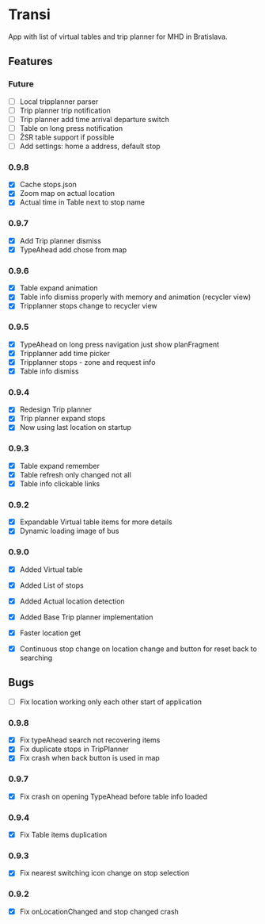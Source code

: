# Transi

App with list of virtual tables and trip planner for MHD in Bratislava.

## Features

### Future  
- [ ] Local tripplanner parser
- [ ] Trip planner trip notification
- [ ] Trip planner add time arrival departure switch
- [ ] Table on long press notification
- [ ] ŽSR table support if possible
- [ ] Add settings: home a address, default stop

### 0.9.8
- [x] Cache stops.json
- [x] Zoom map on actual location
- [x] Actual time in Table next to stop name

### 0.9.7
- [x] Add Trip planner dismiss
- [x] TypeAhead add chose from map

### 0.9.6
- [x] Table expand animation
- [x] Table info dismiss properly with memory and animation (recycler view)
- [x] Tripplanner stops change to recycler view

### 0.9.5
- [x] TypeAhead on long press navigation just show planFragment
- [x] Tripplanner add time picker
- [x] Tripplanner stops - zone and request info
- [x] Table info dismiss

### 0.9.4
- [x] Redesign Trip planner
- [x] Trip planner expand stops
- [x] Now using last location on startup

### 0.9.3
- [x] Table expand remember
- [x] Table refresh only changed not all
- [x] Table info clickable links

### 0.9.2
- [x] Expandable Virtual table items for more details
- [x] Dynamic loading image of bus

### 0.9.0
- [x] Added Virtual table
- [x] Added List of stops
- [x] Added Actual location detection
- [x] Added Base Trip planner implementation
- [x] Faster location get
- [x] Continuous stop change on location change and button for reset back to searching


## Bugs
- [ ] Fix location working only each other start of application

### 0.9.8
- [x] Fix typeAhead search not recovering items
- [x] Fix duplicate stops in TripPlanner
- [x] Fix crash when back button is used in map

### 0.9.7
- [x] Fix crash on opening TypeAhead before table info loaded

### 0.9.4
- [X] Fix Table items duplication

### 0.9.3
- [x] Fix nearest switching icon change on stop selection

### 0.9.2
- [x] Fix onLocationChanged and stop changed crash

